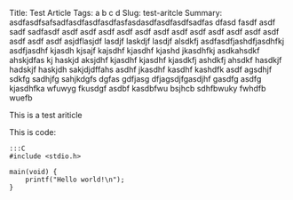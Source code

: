 Title: Test Article
Tags: a b c d
Slug: test-aritcle
Summary: asdfasdfsafsadfasdfasdfasdfasfasdasdfasdfasdfsadfas dfasd fasdf asdf sadf sadfasdf asdf asdf asdf asdf asdf asdf asdf asdf asdf asdf asdf asdf asdf asdf asdf asjdflasjdf lasdjf laskdjf lasdjf alsdkfj asdfasdfjashdfjasdhfkj asdfjasdhf kjasdh kjsajf kajsdhf kjasdhf kjashd jkasdhfkj asdkahsdkf ahskjdfas kj haskjd aksjdhf kjasdhf kjasdhf kjasdkfj ashdkfj ahsdkf hasdkjf hadskjf haskjdh sakjdjdffahs asdhf jkasdhf kasdhf kashdfk asdf agsdhjf sdkfg sadhjfg sahjkdgfs dgfas gdfjasg dfjagsdjfgasdjhf gasdfg asdfg kjasdhfka wfuwyg fkusdgf asdbf kasdbfwu bsjhcb sdhfbwuky fwhdfb wuefb 

This is a test ariticle

This is code:

	:::C
	#include <stdio.h>

	main(void) {
		printf("Hello world!\n");
	}
